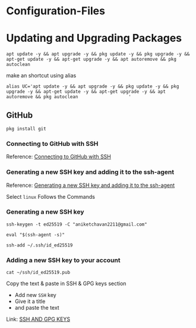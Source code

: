 # Configuration-Files

# Updating and Upgrading Packages
```
apt update -y && apt upgrade -y && pkg update -y && pkg upgrade -y && apt-get update -y && apt-get upgrade -y && apt autoremove && pkg autoclean
```

make an shortcut using alias
```
alias UC='apt update -y && apt upgrade -y && pkg update -y && pkg upgrade -y && apt-get update -y && apt-get upgrade -y && apt autoremove && pkg autoclean                   '
```
## GitHub
```
pkg install git
```

### Connecting to GitHub with SSH

Reference:
 [Connecting to GitHub with SSH](https://docs.github.com/en/authentication/connecting-to-github-with-ssh)

### Generating a new SSH key and adding it to the ssh-agent

Reference:
 [Generating a new SSH key and adding it to the ssh-agent](https://docs.github.com/en/authentication/connecting-to-github-with-ssh/generating-a-new-ssh-key-and-adding-it-to-the-ssh-agent)

 Select `linux`
 Follows the Commands

### Generating a new SSH key
```
ssh-keygen -t ed25519 -C "aniketchavan2211@gmail.com"
```

```
eval "$(ssh-agent -s)"
```

```
ssh-add ~/.ssh/id_ed25519
```

### Adding a new SSH key to your account
```
cat ~/ssh/id_ed25519.pub
```

Copy the text & paste in SSH & GPG keys section

- Add new `SSH` key 
- Give it a title 
- and paste the text

Link:
[SSH AND GPG KEYS](https://github.com/settings/keys)
